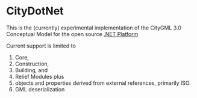 CityDotNet
===========

This is the (currently) experimental implementation of the CityGML 3.0 Conceptual Model for the 
open source [.NET Platform](https://github.com/dotnet?WT.mc_id=dotnet-35129-website) 
 
Current support is limited to 
1. Core, 
2. Construction, 
3. Building, and 
4. Relief Modules plus 
5. objects and properties derived from external references, primarily ISO.
6. GML deserialization